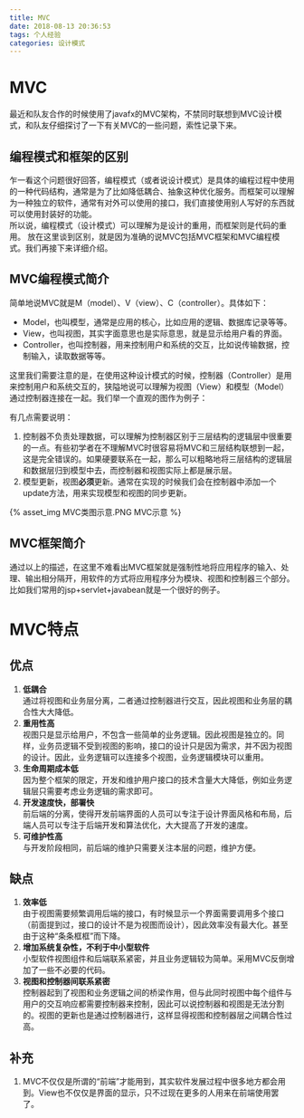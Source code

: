 ```yaml
---
title: MVC
date: 2018-08-13 20:36:53
tags: 个人经验
categories: 设计模式
---
```


# MVC

最近和队友合作的时候使用了javafx的MVC架构，不禁同时联想到MVC设计模式，和队友仔细探讨了一下有关MVC的一些问题，索性记录下来。

## 编程模式和框架的区别

乍一看这个问题很好回答，编程模式（或者说设计模式）是具体的编程过程中使用的一种代码结构，通常是为了比如降低耦合、抽象这种优化服务。而框架可以理解为一种独立的软件，通常有对外可以使用的接口，我们直接使用别人写好的东西就可以使用封装好的功能。  
所以说，编程模式（设计模式）可以理解为是设计的重用，而框架则是代码的重用。
放在这里谈到区别，就是因为准确的说MVC包括MVC框架和MVC编程模式。我们再接下来详细介绍。

## MVC编程模式简介

简单地说MVC就是M（model）、V（view）、C（controller）。具体如下：
* Model，也叫模型，通常是应用的核心，比如应用的逻辑、数据库记录等等。
* View，也叫视图，其实字面意思也是实际意思，就是显示给用户看的界面。
* Controller，也叫控制器，用来控制用户和系统的交互，比如说传输数据，控制输入，读取数据等等。  

这里我们需要注意的是，在使用这种设计模式的时候，控制器（Controller）是用来控制用户和系统交互的，狭隘地说可以理解为视图（View）和模型（Model）通过控制器连接在一起。我们举一个直观的图作为例子：  

有几点需要说明：
1. 控制器不负责处理数据，可以理解为控制器区别于三层结构的逻辑层中很重要的一点。有些初学者在不理解MVC时很容易将MVC和三层结构联想到一起，这是完全错误的。如果硬要联系在一起，那么可以粗略地将三层结构的逻辑层和数据层归到模型中去，而控制器和视图实际上都是展示层。
1. 模型更新，视图**必须**更新。通常在实现的时候我们会在控制器中添加一个update方法，用来实现模型和视图的同步更新。

{% asset_img MVC类图示意.PNG MVC示意 %}

## MVC框架简介

通过以上的描述，在这里不难看出MVC框架就是强制性地将应用程序的输入、处理、输出相分隔开，用软件的方式将应用程序分为模块、视图和控制器三个部分。比如我们常用的jsp+servlet+javabean就是一个很好的例子。

# MVC特点

## 优点  

1. **低耦合**  
通过将视图和业务层分离，二者通过控制器进行交互，因此视图和业务层的耦合性大大降低。
2. **重用性高**  
视图只是显示给用户，不包含一些简单的业务逻辑。因此视图是独立的。同样，业务员逻辑不受到视图的影响，接口的设计只是因为需求，并不因为视图的设计。因此，业务逻辑可以连接多个视图，业务逻辑模块可以重用。
3. **生命周期成本低**  
因为整个框架的限定，开发和维护用户接口的技术含量大大降低，例如业务逻辑层只需要考虑业务逻辑的需求即可。
4. **开发速度快，部署快**    
前后端的分离，使得开发前端界面的人员可以专注于设计界面风格和布局，后端人员可以专注于后端开发和算法优化，大大提高了开发的速度。
5. **可维护性高**    
与开发阶段相同，前后端的维护只需要关注本层的问题，维护方便。

## 缺点

1. **效率低**  
由于视图需要频繁调用后端的接口，有时候显示一个界面需要调用多个接口（前面提到过，接口的设计不是为视图而设计），因此效率没有最大化。甚至由于这种“条条框框”而下降。
2. **增加系统复杂性，不利于中小型软件**  
小型软件视图组件和后端联系紧密，并且业务逻辑较为简单。采用MVC反倒增加了一些不必要的代码。
3. **视图和控制器间联系紧密**  
控制器起到了视图和业务逻辑之间的桥梁作用，但与此同时视图中每个组件与用户的交互响应都需要控制器来控制，因此可以说控制器和视图是无法分割的。视图的更新也是通过控制器进行，这样显得视图和控制器层之间耦合性过高。

## 补充

1. MVC不仅仅是所谓的“前端”才能用到，其实软件发展过程中很多地方都会用到。View也不仅仅是界面的显示，只不过现在更多的人用来在前端使用罢了。